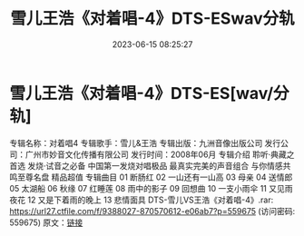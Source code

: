 ﻿---
title: 雪儿王浩《对着唱-4》DTS-ESwav分轨
date: 2023-06-15 08:25:27
categories: DTS多声道制作
tags: 华语中文
---
# 雪儿王浩《对着唱-4》DTS-ES[wav/分轨]

专辑名称：对着唱4
专辑歌手：雪儿&王浩
专辑出版：九洲音像出版公司
发行公司：广州市妙音文化传播有限公司
发行时间：2008年06月
专辑介绍
聆听·典藏之首选 发烧·试音之必备
中国第一发烧对唱极品 最真实完美的声音组合 与你情感共鸣至尊名盘 精品超值
专辑曲目
01 断肠红
02 一山还有一山高
03 母亲
04 送情郎
05 太湖船
06 秋缘
07 红睡莲
08 雨中的影子
09 回想曲
10 一支小雨伞
11 又见雨夜花
12 又是下着雨的晚上
13 悲情面具
DTS-雪儿VS王浩《对着唱-4》.rar: https://url27.ctfile.com/f/9388027-870570612-e06ab7?p=559675
(访问密码: 559675)
原文：[链接](https://blog.sina.com.cn/s/blog_1647c7e76010312cb.html)